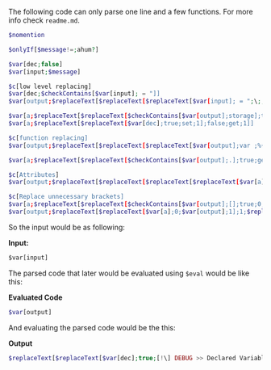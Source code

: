 The following code can only parse one line and a few functions. For more info check `readme.md`.
```php
$nomention

$onlyIf[$message!=;ahum?]

$var[dec;false]
$var[input;$message]

$c[low level replacing]
$var[dec;$checkContains[$var[input]; = "]]
$var[output;$replaceText[$replaceText[$replaceText[$var[input]; = ";\;;-1];";;-1];);;1]] 

$var[a;$replaceText[$replaceText[$checkContains[$var[output];storage];true;storage;1];false;;1]]
$var[a;$replaceText[$replaceText[$var[dec];true;set;1];false;get;1]]

$c[function replacing]
$var[output;$replaceText[$replaceText[$replaceText[$var[output];var ;%{DOL}%var[;-1];storage(;%{DOL}%$var[a];-1];tlocal, ;tUserVar[;-1]\]] 

$var[a;$replaceText[$replaceText[$checkContains[$var[output];.];true;get_attribute;1];false;no_attribute;1]]

$c[Attributes]
$var[output;$replaceText[$replaceText[$replaceText[$replaceText[$var[a];get_attribute;$textSplit[$var[output];.]$splitText[2]$splitText[1]\];-1];value\];%{DOL}%var[;-1];name\];;-1];no_attribute;$var[output];-1]]

$c[Replace unnecessary brackets]
$var[a;$replaceText[$replaceText[$checkContains[$var[output];[];true;0;1];false;1;1]]
$var[output;$replaceText[$replaceText[$var[a];0;$var[output];1];1;$replaceText[$var[output];\];;-1];-1]]
```
So the input would be as following:

**Input:**
```js
$var[input]
``` 
The parsed code that later would be evaluated using `$eval` would be like this:

**Evaluated Code**
```php
$var[output]
```
And evaluating the parsed code would be the this:

**Output**
```php
$replaceText[$replaceText[$var[dec];true;[!\] DEBUG >> Declared Variable;1];false;$eval[$var[output]];1]
```
